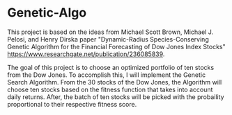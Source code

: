 # Genetic-Algo


This project is based on the ideas from Michael Scott Brown, Michael J. Pelosi, and Henry Dirska paper "Dynamic-Radius Species-Conserving Genetic Algorithm for the Financial Forecasting of Dow Jones Index Stocks" https://www.researchgate.net/publication/236085839.


The goal of this project is to choose an optimized portfolio of ten stocks from the Dow Jones. To accomplish this, I will implement the Genetic Search Algorithm.
From the 30 stocks of the Dow Jones, the Algorithm will choose ten stocks based on the fitness function that takes into account daily returns. After, the batch of ten stocks will be picked with the probaility proportional to their respective fitness score.





